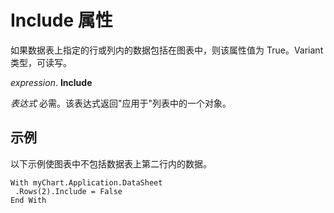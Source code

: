 
# Include 属性

如果数据表上指定的行或列内的数据包括在图表中，则该属性值为 True。Variant 类型，可读写。

 _expression_. **Include**

 _表达式_ 必需。该表达式返回"应用于"列表中的一个对象。


## 示例

以下示例使图表中不包括数据表上第二行内的数据。


```
With myChart.Application.DataSheet 
 .Rows(2).Include = False 
End With
```

